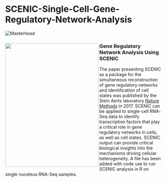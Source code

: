 # SCENIC-Single-Cell-Gene-Regulatory-Network-Analysis

![Masterhead](https://pbs.twimg.com/media/F07RVSkXoAAqCTJ?format=jpg&name=large)


<h3><img src="https://i1.rgstatic.net/publication/320291372_SCENIC_Single-cell_regulatory_network_inference_and_clustering/links/5f7323b0299bf1b53efccd56/largepreview.png" width="300" height="400" align = "left"> Gene Regulatory Network Analysis Using SCENIC </h3>

The paper presenting SCENIC as a package for the simultaneous reconstruction of gene regulatory networks and identification of cell states was published by the Stein Aerts laboratory [Nature Methods](https://www.ncbi.nlm.nih.gov/pmc/articles/PMC5937676/) in 2017. SCENIC can be applied to single-cell RNA-Seq data to identify transcription factors that play a critical role in gene regulatory networks in cells, as well as cell states. SCENIC output can provide critical biological insights into the mechanisms driving cellular heterogeneity. A file has been added with code use to run SCENIC analysis in R on single nuceleus RNA-Seq samples. 

